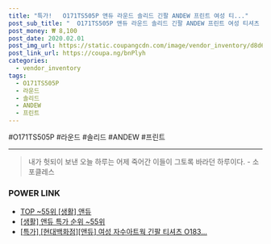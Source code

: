 ```yaml
--- 
title: "특가!   O171TS505P 앤듀 라운드 솔리드 긴팔 ANDEW 프린트 여성 티..." 
post_sub_title: "  O171TS505P 앤듀 라운드 솔리드 긴팔 ANDEW 프린트 여성 티셔츠 3단쮸리" 
post_money: ₩ 8,100 
post_date: 2020.02.01 
post_img_url: https://static.coupangcdn.com/image/vendor_inventory/d8d6/3ab7c0b03beb86a6d2eb3c177ee55676a1887459d3967c25446cb70d3f95.jpg 
post_link_url: https://coupa.ng/bnPlyh 
categories: 
  - vendor_inventory 
tags: 
  - O171TS505P 
  - 라운드 
  - 솔리드 
  - ANDEW 
  - 프린트 
--- 
```

  #O171TS505P #라운드 #솔리드 #ANDEW #프린트 
<hr> 

> 내가 헛되이 보낸 오늘 하루는 어제 죽어간 이들이 그토록 바라던 하루이다. - 소포클레스 


### POWER LINK

* <a href="https://blog.naver.com/an0733/221792272622" target="_blank"> TOP ~55위 [생활] 앤듀</a>
* <a href="https://blog.naver.com/sakai111/221792272619" target="_blank"> [생활] 앤듀 특가 순위 ~55위</a>
* <a href="https://blog.naver.com/santokki14/221792731471" target="_blank">[특가] [현대백화점][앤듀] 여성 자수아트웍 긴팔 티셔츠 O183...</a>
